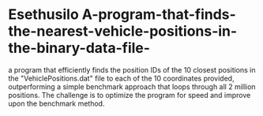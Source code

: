 # Esethusilo A-program-that-finds-the-nearest-vehicle-positions-in-the-binary-data-file-
a program that efficiently finds the position IDs of the 10 closest positions in the "VehiclePositions.dat" file to each of the 10 coordinates provided, outperforming a simple benchmark approach that loops through all 2 million positions. The challenge is to optimize the program for speed and improve upon the benchmark method.
